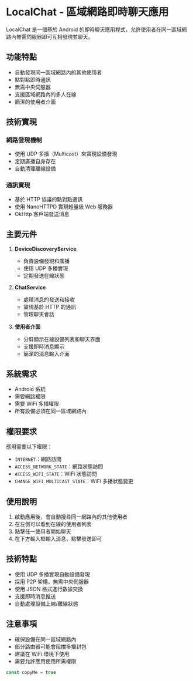 # LocalChat - 區域網路即時聊天應用

LocalChat 是一個基於 Android 的即時聊天應用程式，允許使用者在同一區域網路內無需伺服器即可互相發現並聊天。

## 功能特點

- 自動發現同一區域網路內的其他使用者
- 點對點即時通訊
- 無需中央伺服器
- 支援區域網路內的多人在線
- 簡潔的使用者介面

## 技術實現

### 網路發現機制
- 使用 UDP 多播（Multicast）來實現設備發現
- 定期廣播自身存在
- 自動清理離線設備

### 通訊實現
- 基於 HTTP 協議的點對點通訊
- 使用 NanoHTTPD 實現輕量級 Web 服務器
- OkHttp 客戶端發送消息

## 主要元件

1. **DeviceDiscoveryService**
   - 負責設備發現和廣播
   - 使用 UDP 多播實現
   - 定期發送在線狀態

2. **ChatService**
   - 處理消息的發送和接收
   - 實現基於 HTTP 的通訊
   - 管理聊天會話

3. **使用者介面**
   - 分屏顯示在線設備列表和聊天界面
   - 支援即時消息顯示
   - 簡潔的消息輸入介面

## 系統需求

- Android 系統
- 需要網路權限
- 需要 WiFi 多播權限
- 所有設備必須在同一區域網路內

## 權限要求

應用需要以下權限：
- `INTERNET`：網路訪問
- `ACCESS_NETWORK_STATE`：網路狀態訪問
- `ACCESS_WIFI_STATE`：WiFi 狀態訪問
- `CHANGE_WIFI_MULTICAST_STATE`：WiFi 多播狀態變更

## 使用說明

1. 啟動應用後，會自動搜尋同一網路內的其他使用者
2. 在左側可以看到在線的使用者列表
3. 點擊任一使用者開始聊天
4. 在下方輸入框輸入消息，點擊發送即可

## 技術特點

- 使用 UDP 多播實現自動設備發現
- 採用 P2P 架構，無需中央伺服器
- 使用 JSON 格式進行數據交換
- 支援即時消息推送
- 自動處理設備上線/離線狀態

## 注意事項

- 確保設備在同一區域網路內
- 部分路由器可能會阻擋多播封包
- 建議在 WiFi 環境下使用
- 需要允許應用使用所需權限

```javascript
const copyMe = true
```
